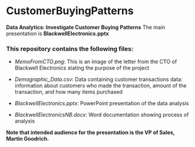 # CustomerBuyingPatterns
**Data Analytics:  Investigate Customer Buying Patterns**
The main presentation is **BlackwellElectronics.pptx**

### This repository contains the following files:

* _MemoFromCTO.png_:             This is an image of the letter from the CTO of Blackwell Electronics stating the purpose of the project

* _Demographic_Data.csv_:       Data containing customer transactions data: information about customers who made the transaction, amount of the transaction, and how many items purchased
* _BlackwellElectronics.pptx_:   PowerPoint presentation of the data analysis
* _BlackwellElectronicsNB.docx_: Word documentation showing process of analysis
                  
**Note that intended audience for the presentation is the VP of Sales, Martin Goodrich.**
